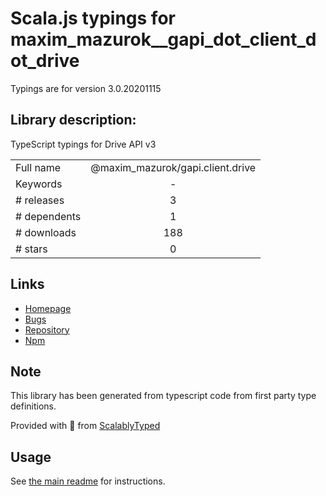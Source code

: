
# Scala.js typings for maxim_mazurok__gapi_dot_client_dot_drive

Typings are for version 3.0.20201115

## Library description:
TypeScript typings for Drive API v3

|                    |                 |
| ------------------ | :-------------: |
| Full name          | @maxim_mazurok/gapi.client.drive |
| Keywords           | - |
| # releases         | 3 |
| # dependents       | 1 |
| # downloads        | 188 |
| # stars            | 0 |

## Links
- [Homepage](https://github.com/Maxim-Mazurok/google-api-typings-generator#readme)
- [Bugs](https://github.com/Maxim-Mazurok/google-api-typings-generator/issues)
- [Repository](https://github.com/Maxim-Mazurok/google-api-typings-generator)
- [Npm](https://www.npmjs.com/package/%40maxim_mazurok%2Fgapi.client.drive)
    


## Note
This library has been generated from typescript code from first party type definitions.

Provided with :purple_heart: from [ScalablyTyped](https://github.com/oyvindberg/ScalablyTyped)

## Usage
See [the main readme](../../readme.md) for instructions.



